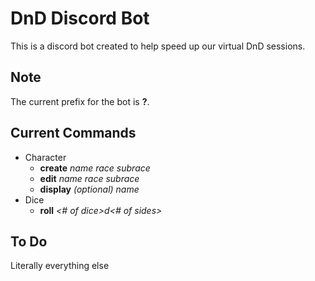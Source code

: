 # DnD Discord Bot
This is a discord bot created to help speed up our virtual DnD sessions.

## Note
The current prefix for the bot is **?**.

## Current Commands
- Character
    - **create** *name* *race* *subrace*
    - **edit** *name* *race* *subrace*
    - **display** *(optional) name*
- Dice
    - **roll** *<# of dice>*d*<# of sides>*

## To Do
Literally everything else